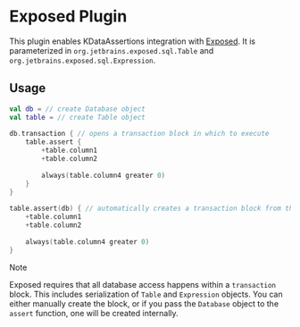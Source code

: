 # Exposed Plugin

This plugin enables KDataAssertions integration with [Exposed](https://jetbrains.github.io/Exposed/home.html).
It is parameterized in `org.jetbrains.exposed.sql.Table` and `org.jetbrains.exposed.sql.Expression`.

## Usage

```Kotlin
val db = // create Database object
val table = // create Table object
    
db.transaction { // opens a transaction block in which to execute
    table.assert {
        +table.column1
        +table.column2
        
        always(table.column4 greater 0)
    }
}    
    
table.assert(db) { // automatically creates a transaction block from the db object in which to execute
    +table.column1
    +table.column2
    
    always(table.column4 greater 0)
}
```

> [!NOTE]
> Exposed requires that all database access happens within a `transaction` block. 
> This includes serialization of `Table` and `Expression` objects.
> You can either manually create the block, or if you pass the `Database` object to the `assert` function, one will be created internally.